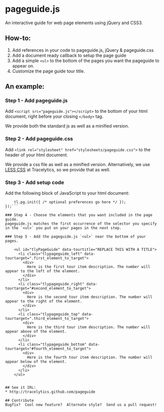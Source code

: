 pageguide.js
============

An interactive guide for web page elements using jQuery and CSS3.

## How-to:
1. Add references in your code to pageguide.js, jQuery & pageguide.css
2. Add a document ready callback to setup the page guide
3. Add a simple `<ul>` to the bottom of the pages you want the pageguide to appear on.
4. Customize the page guide tour title.

## An example:

### Step 1 - Add pageguide.js 

Add `<script src="pageguide.js"></script>` to the bottom of your html document, right before your closing `</body>` tag.

We provide both the standard js as well as a minified version.

### Step 2 - Add pageguide.css

Add `<link rel="stylesheet" href="stylesheets/pageguide.css">` to the header of your html document.

We provide a css file as well as a minified version. Alternatively, we use <a href="http://lesscss.org/" target="_blank">LESS CSS</a> at Tracelytics, so we provide that as well. 

### Step 3 - Add setup code

Add the following block of JavaScript to your html document:

```$(document).ready(function() {
    tl.pg.init({ /* optional preferences go here */ });
});```

### Step 4 - Choose the elements that you want included in the page guide.
pageguide.js matches the first occurrence of the selector you specify in the `<ul>` you put on your pages in the next step.

### Step 5 - Add the pageguide.js `<ul>` near the bottom of your pages.

    <ul id="tlyPageGuide" data-tourtitle="REPLACE THIS WITH A TITLE">
      <li class="tlypageguide_left" data-tourtarget=".first_element_to_target">
        <div>
          Here is the first tour item description. The number will appear to the left of the element.
        </div>
      </li>
      <li class="tlypageguide_right" data-tourtarget="#second_element_to_target">
        <div>
          Here is the second tour item description. The number will appear to the right of the element.
        </div>
      </li>
      <li class="tlypageguide_top" data-tourtarget=".third_element_to_target">
        <div>
          Here is the third tour item description. The number will appear above of the element.
        </div>
      </li>
      <li class="tlypageguide_bottom" data-tourtarget="#fourth_element_to_target">
        <div>
          Here is the fourth tour item description. The number will appear below of the element.
        </div>
      </li>
    </ul>


## See it IRL:
* http://tracelytics.github.com/pageguide

## Contribute
Bugfix?  Cool new feature?  Alternate style?  Send us a pull request!
